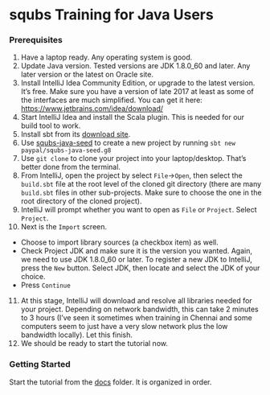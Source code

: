 # squbs Training for Java Users

### Prerequisites

1. Have a laptop ready. Any operating system is good.
2. Update Java version. Tested versions are JDK 1.8.0_60 and later. Any later version or the latest on Oracle site.
3. Install IntelliJ Idea Community Edition, or upgrade to the latest version. It’s free. Make sure you have a version of late 2017 at least as some of the interfaces are much simplified. You can get it here: https://www.jetbrains.com/idea/download/
4. Start IntelliJ Idea and install the Scala plugin. This is needed for our build tool to work.
5. Install sbt from its [download site](https://www.scala-sbt.org/download.html).
6. Use [squbs-java-seed](https://github.com/paypal/squbs-java-seed.g8) to create a new project by running `sbt new paypal/squbs-java-seed.g8`
7. Use `git clone` to clone your project into your laptop/desktop. That’s better done from the terminal.
8. From IntelliJ, open the project by select `File`->`Open`, then select the `build.sbt` file at the root level of the cloned git directory (there are many `build.sbt` files in other sub-projects. Make sure to choose the one in the root directory of the cloned project).
9. IntelliJ will prompt whether you want to open as `File` or `Project`. Select `Project`.
10. Next is the `Import` screen.
   *  Choose to import library sources (a checkbox item) as well.
   *  Check Project JDK and make sure it is the version you wanted. Again, we need to use JDK 1.8.0_60 or later. To register a new JDK to IntelliJ, press the `New` button. Select JDK, then locate and select the JDK of your choice.
   *  Press `Continue`
11. At this stage, IntelliJ will download and resolve all libraries needed for your project. Depending on network bandwidth, this can take 2 minutes to 3 hours (I’ve seen it sometimes when training in Chennai and some computers seem to just have a very slow network plus the low bandwidth locally). Let this finish.
12. We should be ready to start the tutorial now.

### Getting Started

Start the tutorial from the [docs](docs) folder. It is organized in order.
